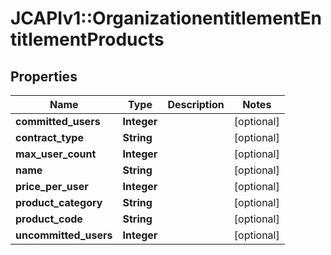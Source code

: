 # JCAPIv1::OrganizationentitlementEntitlementProducts

## Properties
Name | Type | Description | Notes
------------ | ------------- | ------------- | -------------
**committed_users** | **Integer** |  | [optional] 
**contract_type** | **String** |  | [optional] 
**max_user_count** | **Integer** |  | [optional] 
**name** | **String** |  | [optional] 
**price_per_user** | **Integer** |  | [optional] 
**product_category** | **String** |  | [optional] 
**product_code** | **String** |  | [optional] 
**uncommitted_users** | **Integer** |  | [optional] 

